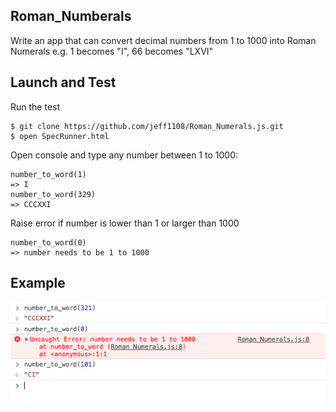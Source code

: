 ## Roman_Numberals
Write an app that can convert decimal numbers from 1 to 1000 into Roman Numerals e.g. 1 becomes "I", 66 becomes "LXVI"

## Launch and Test
Run the test
```
$ git clone https://github.com/jeff1108/Roman_Numerals.js.git
$ open SpecRunner.html
```
Open console and type any number between 1 to 1000:
```
number_to_word(1)
=> I
number_to_word(329)
=> CCCXXI  
```
Raise error if number is lower than 1 or larger than 1000
```
number_to_word(0)
=> number needs to be 1 to 1000
```




## Example
![Alt text](screenshot/number.png)
